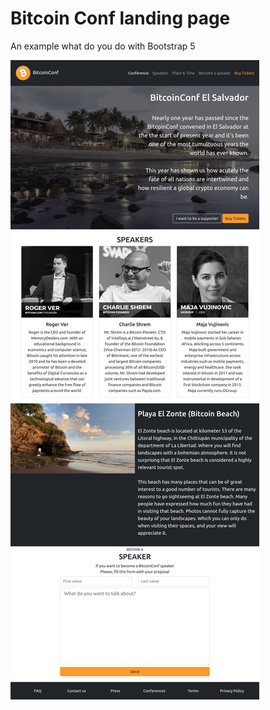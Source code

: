 # Bitcoin Conf landing page

An example what do you do with Bootstrap 5

![](https://raw.githubusercontent.com/cesantaniello/bitcoin-conf/master/images/Landing-page_preview.jpg?token=AKC3Z4FLXK5HB4QHZK46DQTA5QE4Y)

